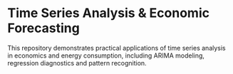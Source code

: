 # Time Series Analysis & Economic Forecasting

This repository demonstrates practical applications of time series analysis in economics and energy consumption, including ARIMA modeling, regression diagnostics and pattern recognition.
